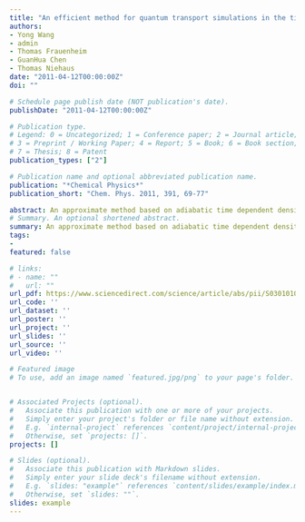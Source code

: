 ```yaml
---
title: "An efficient method for quantum transport simulations in the time domain"
authors:
- Yong Wang
- admin
- Thomas Frauenheim
- GuanHua Chen
- Thomas Niehaus
date: "2011-04-12T00:00:00Z"
doi: ""

# Schedule page publish date (NOT publication's date).
publishDate: "2011-04-12T00:00:00Z"

# Publication type.
# Legend: 0 = Uncategorized; 1 = Conference paper; 2 = Journal article;
# 3 = Preprint / Working Paper; 4 = Report; 5 = Book; 6 = Book section;
# 7 = Thesis; 8 = Patent
publication_types: ["2"]

# Publication name and optional abbreviated publication name.
publication: "*Chemical Physics*"
publication_short: "Chem. Phys. 2011, 391, 69-77"

abstract: An approximate method based on adiabatic time dependent density functional theory (TDDFT) is presented, that allows for the description of the electron dynamics in nanoscale junctions under arbitrary time dependent external potentials. The density matrix of the device region is propagated according to the Liouville–von Neumann equation. The semi-infinite leads give rise to dissipative terms in the equation of motion which are calculated from first principles in the wide band limit. In contrast to earlier ab initio implementations of this formalism, the Hamiltonian is here approximated in the spirit of the density functional based tight-binding (DFTB) method. Results are presented for two prototypical molecular devices and compared to full TDDFT calculations. The temporal profile of the current traces is qualitatively well captured by the DFTB scheme. Steady state currents show considerable variations, both in comparison of approximate and full TDDFT, but also among TDDFT calculations with different basis sets.
# Summary. An optional shortened abstract.
summary: An approximate method based on adiabatic time dependent density functional theory (TDDFT) is presented, that allows for the description of the electron dynamics in nanoscale junctions under arbitrary time dependent external potentials. The density matrix of the device region is propagated according to the Liouville–von Neumann equation. The semi-infinite leads give rise to dissipative terms in the equation of motion which are calculated from first principles in the wide band limit. In contrast to earlier ab initio implementations of this formalism, the Hamiltonian is here approximated in the spirit of the density functional based tight-binding (DFTB) method. Results are presented for two prototypical molecular devices and compared to full TDDFT calculations. The temporal profile of the current traces is qualitatively well captured by the DFTB scheme. Steady state currents show considerable variations, both in comparison of approximate and full TDDFT, but also among TDDFT calculations with different basis sets.
tags:
-
featured: false

# links:
# - name: ""
#   url: ""
url_pdf: https://www.sciencedirect.com/science/article/abs/pii/S0301010411001133
url_code: ''
url_dataset: ''
url_poster: ''
url_project: ''
url_slides: ''
url_source: ''
url_video: ''

# Featured image
# To use, add an image named `featured.jpg/png` to your page's folder. 


# Associated Projects (optional).
#   Associate this publication with one or more of your projects.
#   Simply enter your project's folder or file name without extension.
#   E.g. `internal-project` references `content/project/internal-project/index.md`.
#   Otherwise, set `projects: []`.
projects: []

# Slides (optional).
#   Associate this publication with Markdown slides.
#   Simply enter your slide deck's filename without extension.
#   E.g. `slides: "example"` references `content/slides/example/index.md`.
#   Otherwise, set `slides: ""`.
slides: example
---
```



